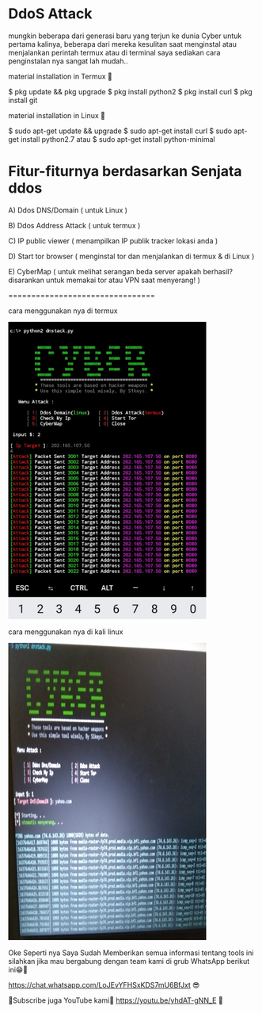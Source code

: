# DdoS Attack 

mungkin beberapa dari generasi baru yang terjun ke dunia Cyber untuk pertama kalinya, beberapa dari mereka kesulitan saat menginstal atau menjalankan perintah termux atau di terminal saya sediakan cara penginstalan nya sangat lah mudah..

material installation in Termux 🤖

$ pkg update && pkg upgrade
$ pkg install python2
$ pkg install curl
$ pkg install git

material installation in Linux 🤖

$ sudo apt-get update && upgrade
$ sudo apt-get install curl
$ sudo apt-get install python2.7
atau
$ sudo apt-get install python-minimal

Fitur-fiturnya berdasarkan Senjata ddos
================================

A) Ddos DNS/Domain ( untuk Linux )

B) Ddos Address Attack ( untuk termux )

C) IP public viewer ( menampilkan IP publik tracker lokasi anda )

D) Start tor browser ( menginstal tor dan menjalankan di termux & di Linux )

E) CyberMap (  untuk melihat serangan beda server apakah berhasil? disarankan untuk memakai tor atau VPN saat menyerang! )

================================

cara menggunakan nya di termux

<img src="Screenshot_2021_1123_104724.jpg" alt="termux" style="width:400px;height:600px"/>

cara menggunakan nya di kali linux 

<img src="IMG_20211123_124907.jpg" alt="Linux" style="width:400px;height:600px"/>

Oke Seperti nya Saya Sudah Memberikan semua informasi tentang tools ini silahkan jika mau bergabung dengan team kami di grub WhatsApp berikut ini😁🤗

https://chat.whatsapp.com/LoJEvYFHSxKDS7mU6BfJxt 😎

💪Subscribe juga YouTube kami🤖
https://youtu.be/yhdAT-gNN_E 👊





